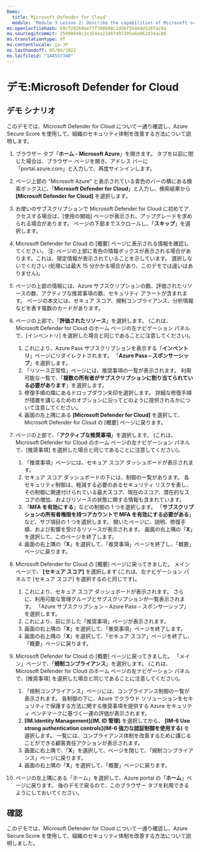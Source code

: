 ```yaml
---
Demo:
  title: Microsoft Defender for Cloud'
  module: 'Module 3 Lesson 2: Describe the capabilities of Microsoft security solutions: Describe security management capabilities of Azure'
ms.openlocfilehash: b9cf202b9aef7f700b08c1dd6f55444d328fac9a
ms.sourcegitcommit: 25998048c2e354ea23d6f497205e8a062d34ac80
ms.translationtype: HT
ms.contentlocale: ja-JP
ms.lasthandoff: 05/04/2022
ms.locfileid: "144557340"
---
```

# <a name="demo-microsoft-defender-for-cloud"></a>デモ:Microsoft Defender for Cloud

## <a name="demo-scenario"></a>デモ シナリオ

このデモでは、Microsoft Defender for Cloud について一通り確認し、Azure Secure Score を使用して、組織のセキュリティ体制を改善する方法について説明します。

1. ブラウザー タブ「**ホーム - Microsoft Azure**」を開きます。  タブを以前に閉じた場合は、ブラウザー ページを開き、アドレス バーに「portal.azure.com」と入力して、再度サインインします。

1. ページ上部の "Microsoft Azure" と表示されている青色のバーの横にある検索ボックスに、「**Microsoft Defender for Cloud**」と入力し、検索結果から **[Microsoft Defender for Cloud]** を選択します。

1. お使いのサブスクリプションで Microsoft Defender for Cloud に初めてアクセスする場合は、[使用の開始] ページが表示され、アップグレードを求められる場合があります。  ページの下部までスクロールし、「**スキップ**」を選択します。

1. Microsoft Defender for Cloud の [概要] ページに表示される情報を確認してください。  注: ページの上部に青色の情報ボックスが表示される場合があります。これは、限定情報が表示されていることを示しています。  選択しないでください (処理には最大 15 分かかる場合があり、このデモでは違いはありません)。

1. ページの上部の情報には、Azure サブスクリプションの数、評価されたリソースの数、アクティブな推奨事項の数、セキュリティ アラートが含まれます。  ページの本文には、セキュア スコア、規制コンプライアンス、分析情報などを表す複数のカードがあります。  

1. ページの上部で、「**評価されたリソース**」を選択します。  (これは、Microsoft Defender for Cloud のホーム ページの左ナビゲーション パネルで、[インベントリ] を選択した場合と同じであることに注意してください)。
    1. これにより、Azure Pass サブスクリプションを表示する「**インベントリ**」ページにリダイレクトされます。  「**Azure Pass – スポンサーシップ**」を選択します。
    1. 「リソース正常性」ページには、推奨事項の一覧が表示されます。  利用可能な一覧で、「**複数の所有者がサブスクリプションに割り当てられている必要があります**」を選択します。
    1. 修復手順の隣にあるドロップダウン矢印を選択します。 詳細な修復手順が措置を講じるためのオプションに沿ってどのように提供されるかについて注意してください。  
    1. 画面の左上隅にある **[Microsoft Defender for Cloud]** を選択して、Microsoft Defender for Cloud の [概要] ページに戻ります。

1. ページの上部で、「**アクティブな推奨事項**」を選択します。  (これは、Microsoft Defender for Cloud のホーム ページの左ナビゲーション パネルで、[推奨事項] を選択した場合と同じであることに注意してください)。
    1. 「推奨事項」ページには、セキュア スコア ダッシュボードが表示されます。
    1. セキュア スコア ダッシュボードの下には、制御の一覧があります。 各セキュリティ制御は、軽減する必要のあるセキュリティ リスクを表し、その制御に関連付けられている最大スコア、現在のスコア、潜在的なスコアの増加、およびリソースの状態に関する情報も含まれています。  
    1. 「**MFA を有効にする**」などの制御の 1 つを選択します。  「**サブスクリプションの所有者権限を持つアカウントで MFA を有効にする必要がある**」など、サブ項目の 1 つを選択します。  開いたページに、説明、修復手順、および影響を受けるリソースが表示されます。 画面の右上隅の「**X**」を選択して、このページを終了します。
    1. 画面の右上隅の「**X**」を選択して、「推奨事項」ページを終了し、「概要」ページに戻ります。

1. Microsoft Defender for Cloud の [概要] ページに戻ってきました。  メイン ページで、 **[セキュア スコア]** を選択します (これは、左ナビゲーション パネルで [セキュア スコア] を選択するのと同じです)。
    1. これにより、セキュア スコア ダッシュボードが表示されます。  さらに、利用可能な管理グループとサブスクリプションが一覧表示されます。  「Azure サブスクリプション – Azure Pass – スポンサーシップ」を選択します。
    1. これにより、前に示した「推奨事項」ページが表示されます。
    1. 画面の右上隅の「**X**」を選択して、「推奨事項」ページを終了します。
    1. 画面の右上隅の「**X**」を選択して、「セキュア スコア」ページを終了し、「概要」ページに戻ります。

1. Microsoft Defender for Cloud の [概要] ページに戻ってきました。  「メイン」ページで、「**規制コンプライアンス**」を選択します。 (これは、Microsoft Defender for Cloud のホーム ページの左ナビゲーション パネルで、[推奨事項] を選択した場合と同じであることに注意してください)。
    1. 「規制コンプライアンス」ページには、コンプライアンス制御の一覧が表示されます。  各制御の下に、Azure でクラウド ソリューションをセキュリティで保護する方法に関する推奨事項を提供する Azure セキュリティ ベンチマークに基づく一連の評価が表示されます。
    1. **[IM.Identity Management]\(IM. ID 管理\)** を選択してから、 **[IM-6 Use strong authentication controls]\(IM-6 強力な認証制御を使用する\)** を選択します。  一覧には、コンプライアンス体制を改善するために講じることができる顧客責任アクションが表示されます。
    1. 画面に右上隅で、「**X**」を選択して、ページを閉じて、「規制コンプライアンス」ページに戻ります。
    1. 画面の右上隅の「**X**」を選択して、「概要」ページに戻ります。

1. ページの左上隅にある「ホーム」を選択して、Azure portal の「**ホーム**」ページに戻ります。  後のデモで戻るので、このブラウザー タブを利用できるようにしておいてください。

## <a name="review"></a>確認

このデモでは、Microsoft Defender for Cloud について一通り確認し、Azure Secure Score を使用して、組織のセキュリティ体制を改善する方法について説明しました。
